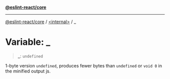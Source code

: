 [**@eslint-react/core**](../README.md)

***

[@eslint-react/core](../README.md) / [\<internal\>](README.md) / \_

# Variable: \_

> **\_**: `undefined`

1-byte version `undefined`, produces fewer bytes than `undefined` or `void 0` in the minified output js.
